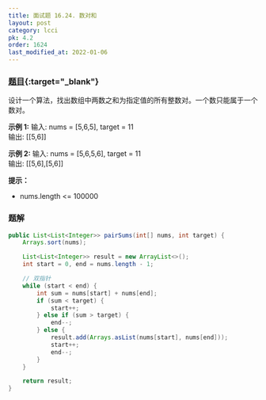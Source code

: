 ```yaml
---
title: 面试题 16.24. 数对和
layout: post
category: lcci
pk: 4.2
order: 1624
last_modified_at: 2022-01-06
---
```


### [题目](https://leetcode-cn.com/pairs-with-sum-lcci/){:target="_blank"}

设计一个算法，找出数组中两数之和为指定值的所有整数对。一个数只能属于一个数对。

**示例 1:**
输入: nums = [5,6,5], target = 11  
输出: [[5,6]]

**示例 2:**
输入: nums = [5,6,5,6], target = 11  
输出: [[5,6],[5,6]]

**提示：**
- nums.length <= 100000

### 题解

```java
public List<List<Integer>> pairSums(int[] nums, int target) {
    Arrays.sort(nums);

    List<List<Integer>> result = new ArrayList<>();
    int start = 0, end = nums.length - 1;

    // 双指针
    while (start < end) {
        int sum = nums[start] + nums[end];
        if (sum < target) {
            start++;
        } else if (sum > target) {
            end--;
        } else {
            result.add(Arrays.asList(nums[start], nums[end]));
            start++;
            end--;
        }
    }

    return result;
}
```